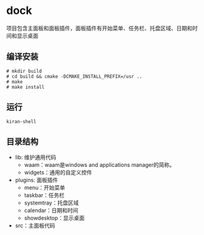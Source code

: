 # dock
项目包含主面板和面板插件，面板插件有开始菜单、任务栏、托盘区域、日期和时间和显示桌面

## 编译安装
```
# mkdir build
# cd build && cmake -DCMAKE_INSTALL_PREFIX=/usr ..
# make
# make install
```

## 运行
```
kiran-shell
```

## 目录结构

- lib: 维护通用代码
  - waam：waam是windows and applications manager的简称。
  - widgets：通用的自定义控件
- plugins: 面板插件
  - menu：开始菜单
  - taskbar：任务栏
  - systemtray：托盘区域
  - calendar：日期和时间
  - showdesktop：显示桌面
- src：主面板代码

